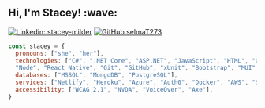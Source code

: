 <h2> Hi, I'm Stacey! :wave: </h2>

[![Linkedin: stacey-milder](https://img.shields.io/badge/-stacey.milder-blue?style=flat-square&logo=Linkedin&logoColor=white&link=https://www.linkedin.com/in/stacey-milder/)](https://www.linkedin.com/in/stacey-milder/)
[![GitHub selmaT273](https://img.shields.io/github/followers/selmaT273?label=follow&style=social)](https://github.com/selmat273)

```javascript
const stacey = {
  pronouns: ["she", "her"],
  technologies: ["C#", ".NET Core", "ASP.NET", "JavaScript", "HTML", "CSS", "React", "Remix", 
  "Node", "React Native", "Git", "GitHub", "xUnit", "Bootstrap", "MUI", "Jest"],
  databases: ["MSSQL", "MongoDB", "PostgreSQL"],
  services: ["Netlify", "Heroku", "Azure", "Auth0", "Docker", "AWS", "SendGrid"],
  accessibility: ["WCAG 2.1", "NVDA", "VoiceOver", "Axe"],
}
```

